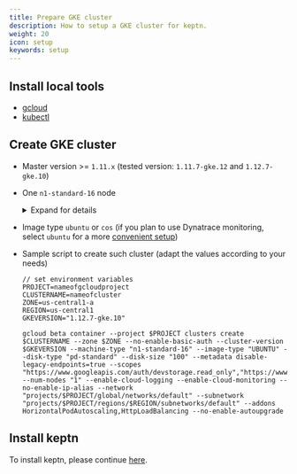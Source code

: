 ```yaml
---
title: Prepare GKE cluster
description: How to setup a GKE cluster for keptn.
weight: 20
icon: setup
keywords: setup
---
```


## Install local tools
- [gcloud](https://cloud.google.com/sdk/gcloud/)
- [kubectl](https://kubernetes.io/docs/tasks/tools/install-kubectl/)

## Create GKE cluster
- Master version >= `1.11.x` (tested version: `1.11.7-gke.12` and `1.12.7-gke.10`)
- One `n1-standard-16` node
  <details><summary>Expand for details</summary>
  {{< popup_image link="./assets/gke-cluster-size.png" 
    caption="GKE cluster size" width="50%">}}
  </details>
- Image type `ubuntu` or `cos` (if you plan to use Dynatrace monitoring, select `ubuntu` for a more [convenient setup](../../monitoring/dynatrace/))
- Sample script to create such cluster (adapt the values according to your needs)

  ```console
  // set environment variables
  PROJECT=nameofgcloudproject
  CLUSTERNAME=nameofcluster
  ZONE=us-central1-a
  REGION=us-central1
  GKEVERSION="1.12.7-gke.10"
  ```

  ```console
  gcloud beta container --project $PROJECT clusters create $CLUSTERNAME --zone $ZONE --no-enable-basic-auth --cluster-version $GKEVERSION --machine-type "n1-standard-16" --image-type "UBUNTU" --disk-type "pd-standard" --disk-size "100" --metadata disable-legacy-endpoints=true --scopes "https://www.googleapis.com/auth/devstorage.read_only","https://www.googleapis.com/auth/logging.write","https://www.googleapis.com/auth/monitoring","https://www.googleapis.com/auth/servicecontrol","https://www.googleapis.com/auth/service.management.readonly","https://www.googleapis.com/auth/trace.append" --num-nodes "1" --enable-cloud-logging --enable-cloud-monitoring --no-enable-ip-alias --network "projects/$PROJECT/global/networks/default" --subnetwork "projects/$PROJECT/regions/$REGION/subnetworks/default" --addons HorizontalPodAutoscaling,HttpLoadBalancing --no-enable-autoupgrade
  ```

## Install keptn 

To install keptn, please continue [here](../setup-keptn/).